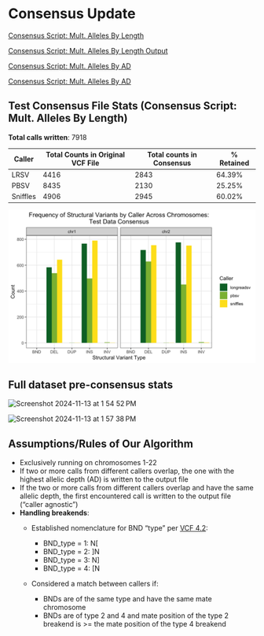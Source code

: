 # Consensus Update

[Consensus Script: Mult. Alleles By Length](llcombo6.py)

[Consensus Script: Mult. Alleles By Length Output](llcombo6_output_nov_18.vcf)

[Consensus Script: Mult. Alleles By AD](llcombo9.py)

[Consensus Script: Mult. Alleles By AD](llcombo9_output.vcf)

## Test Consensus File Stats (Consensus Script: Mult. Alleles By Length)
**Total calls written**: 7918


| Caller | Total Counts in Original VCF File | Total counts in Consensus | % Retained |
| --- | --- | --- | --- |
| LRSV | 4416 | 2843 | 64.39% |
| PBSV | 8435 | 2130 | 25.25% |
| Sniffles | 4906 | 2945 | 60.02% |


![alt text](https://github.com/Meshinchi-Lab/BGMP_Student_Project_2024/blob/f6b72304f270a7deec6828db82d7667026e71475/VCF_Consensus/testdata_consensus_bycaller.png)

## Full dataset pre-consensus stats
<img width="779"
                                                                                                                                          alt="Screenshot 2024-11-13 at 1 54 52 PM" src="https://github.com/user-attachments/assets/8ef43368-0c27-4055-90d5-86791f8510e7">

<img width="780" alt="Screenshot 2024-11-13 at 1 57 38 PM" src="https://github.com/user-attachments/assets/005dd77d-a721-4d37-bc8e-7c95f5976320">

## Assumptions/Rules of Our Algorithm
- Exclusively running on chromosomes 1-22
- If two or more calls from different callers overlap, the one with the highest allelic depth (AD) is written to the output file
- If the two or more calls from different callers overlap and have the same allelic depth, the first encountered call is written to the output file (“caller agnostic”)
- **Handling breakends**:
  - Established nomenclature for BND “type” per [VCF 4.2](https://samtools.github.io/hts-specs/VCFv4.2.pdf):
    - BND_type = 1: N[
    - BND_type = 2: ]N
    - BND_type = 3: N]
    - BND_type = 4: [N
  - Considered a match between callers if:

    - BNDs are of the same type and have the same mate chromosome
    - BNDs are of type 2 and 4 and mate position of the type 2 breakend is >= the mate position of the type 4 breakend

